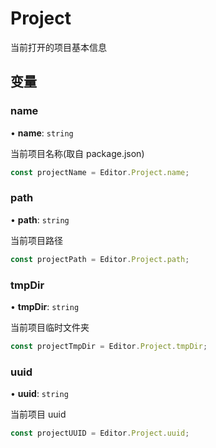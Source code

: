# Project

当前打开的项目基本信息

## 变量

### name

• **name**: `string`

当前项目名称(取自 package.json)

```typescript
const projectName = Editor.Project.name;
```

### path

• **path**: `string`

当前项目路径

```typescript
const projectPath = Editor.Project.path;
```

### tmpDir

• **tmpDir**: `string`

当前项目临时文件夹

```typescript
const projectTmpDir = Editor.Project.tmpDir;
```

### uuid

• **uuid**: `string`

当前项目 uuid

```typescript
const projectUUID = Editor.Project.uuid;
```
